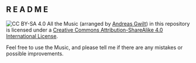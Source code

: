 ## R E A D M E

![CC BY-SA 4.0](https://licensebuttons.net/l/by-sa/4.0/88x31.png) All the Music (arranged by [Andreas Gwilt](https://github.com/agwilt/cellocombo-arrangements)) in this repository is licensed under a [Creative Commons Attribution-ShareAlike 4.0 International License](http://creativecommons.org/licenses/by-sa/4.0/).

Feel free to use the Music, and please tell me if there are any mistakes or
possible improvements.

